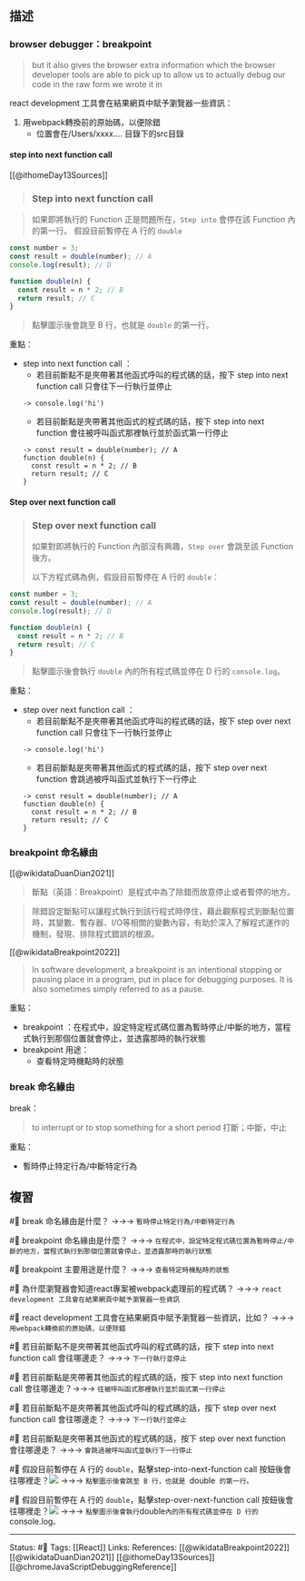 ## 描述

### browser debugger：breakpoint


> but it also gives the browser extra information which the browser developer tools are able to pick up to allow us to actually debug our code in the raw form we wrote it in

react development 工具會在結果網頁中賦予瀏覽器一些資訊：
1. 用webpack轉換前的原始碼，以便除錯
	- 位置會在/Users/xxxx.... 目錄下的src目錄

#### step into next function call 

[[@ithomeDay13Sources]]
> ### Step into next function call

> 如果即將執行的 Function 正是問題所在，`Step into` 會停在該 Function 內的第一行。
> 假設目前暫停在 A 行的 `double`

```javascript
const number = 3;
const result = double(number); // A
console.log(result); // D

function double(n) {
  const result = n * 2; // B
  return result; // C
}
```

> 點擊圖示後會跳至 B 行，也就是 `double` 的第一行。


重點：
- step into next function call ：
	- 若目前斷點不是夾帶著其他函式呼叫的程式碼的話，按下 step into next function call 只會往下一行執行並停止
	```
	-> console.log('hi')
	```
	- 若目前斷點是夾帶著其他函式的程式碼的話，按下 step into next function 會往被呼叫函式那裡執行並於函式第一行停止
	```
	-> const result = double(number); // A
	function double(n) {
	  const result = n * 2; // B
	  return result; // C
	}
	```
#### Step over next function call

> ### Step over next function call
> 如果對即將執行的 Function 內部沒有興趣，`Step over` 會跳至該 Function 後方。
>
> 以下方程式碼為例，假設目前暫停在 A 行的 `double`：

```javascript
const number = 3;
const result = double(number); // A
console.log(result); // D

function double(n) {
  const result = n * 2; // B
  return result; // C
}
```

> 點擊圖示後會執行 `double` 內的所有程式碼並停在 D 行的 `console.log`。

重點：
- step over next function call ：
	- 若目前斷點不是夾帶著其他函式呼叫的程式碼的話，按下 step over next function call 只會往下一行執行並停止
	```
	-> console.log('hi')
	```
	- 若目前斷點是夾帶著其他函式的程式碼的話，按下 step over next function 會跳過被呼叫函式並執行下一行停止
	```
	-> const result = double(number); // A
	function double(n) {
	  const result = n * 2; // B
	  return result; // C
	}
	```


### breakpoint 命名緣由

[[@wikidataDuanDian2021]]
> 斷點（英語：Breakpoint）是程式中為了除錯而故意停止或者暫停的地方。

> 除錯設定斷點可以讓程式執行到該行程式時停住，藉此觀察程式到斷點位置時，其變數、暫存器、I/O等相關的變數內容，有助於深入了解程式運作的機制，發現、排除程式錯誤的根源。 

[[@wikidataBreakpoint2022]]
> In software development, a breakpoint is an intentional stopping or pausing place in a program, put in place for debugging purposes. It is also sometimes simply referred to as a pause. 

重點：
- breakpoint ：在程式中，設定特定程式碼位置為暫時停止/中斷的地方，當程式執行到那個位置就會停止，並透露那時的執行狀態
- breakpoint 用途：
	- 查看特定時機點時的狀態

### break 命名緣由
break：
> to interrupt or to stop something for a short period
	打斷；中斷，中止

重點：
- 暫時停止特定行為/中斷特定行為

## 複習

#🧠 break 命名緣由是什麼？ ->->-> `暫時停止特定行為/中斷特定行為`
<!--SR:!2022-12-27,71,250-->

#🧠 breakpoint 命名緣由是什麼？ ->->-> `在程式中，設定特定程式碼位置為暫時停止/中斷的地方，當程式執行到那個位置就會停止，並透露那時的執行狀態`
<!--SR:!2022-12-21,67,250-->

#🧠 breakpoint 主要用途是什麼？ ->->-> `查看特定時機點時的狀態`
<!--SR:!2022-12-30,74,250-->

#🧠 為什麼瀏覽器會知道react專案被webpack處理前的程式碼？ ->->-> `react development 工具會在結果網頁中賦予瀏覽器一些資訊`
<!--SR:!2022-12-30,74,250-->

#🧠 react development 工具會在結果網頁中賦予瀏覽器一些資訊，比如？ ->->-> `用webpack轉換前的原始碼，以便除錯`
<!--SR:!2022-12-21,68,250-->

#🧠 若目前斷點不是夾帶著其他函式呼叫的程式碼的話，按下 step into next function call 會往哪邊走？ ->->-> `下一行執行並停止`
<!--SR:!2022-11-12,42,250-->

#🧠 若目前斷點是夾帶著其他函式的程式碼的話，按下 step into next function call 會往哪邊走？->->-> `往被呼叫函式那裡執行並於函式第一行停止`
<!--SR:!2022-12-30,74,250-->

#🧠 若目前斷點不是夾帶著其他函式呼叫的程式碼的話，按下 step over next function call 會往哪邊走？ ->->-> `下一行執行並停止`
<!--SR:!2022-11-26,51,250-->

#🧠 若目前斷點是夾帶著其他函式的程式碼的話，按下 step over next function 會往哪邊走？ ->->-> `會跳過被呼叫函式並執行下一行停止`
<!--SR:!2022-12-07,59,250-->

#🧠 假設目前暫停在 A 行的 `double`，點擊step-into-next-function call 按鈕後會往哪裡走？![](https://res.cloudinary.com/dqfxgtyoi/image/upload/v1662387052/blog/debugger/browser_debugger_breakpoint_upj2ov.png) ->->-> `點擊圖示後會跳至 B 行，也就是 `double` 的第一行。`
<!--SR:!2022-11-27,51,250-->

#🧠 假設目前暫停在 A 行的 `double`，點擊step-over-next-function call 按鈕後會往哪裡走？![](https://res.cloudinary.com/dqfxgtyoi/image/upload/v1662387052/blog/debugger/browser_debugger_breakpoint_upj2ov.png) ->->-> ` 點擊圖示後會執行 `double` 內的所有程式碼並停在 D 行的 `console.log`。`
<!--SR:!2022-11-11,42,250-->


---
Status: #🌱 
Tags:
[[React]]
Links:
References:
[[@wikidataBreakpoint2022]]
[[@wikidataDuanDian2021]]
[[@ithomeDay13Sources]]
[[@chromeJavaScriptDebuggingReference]]